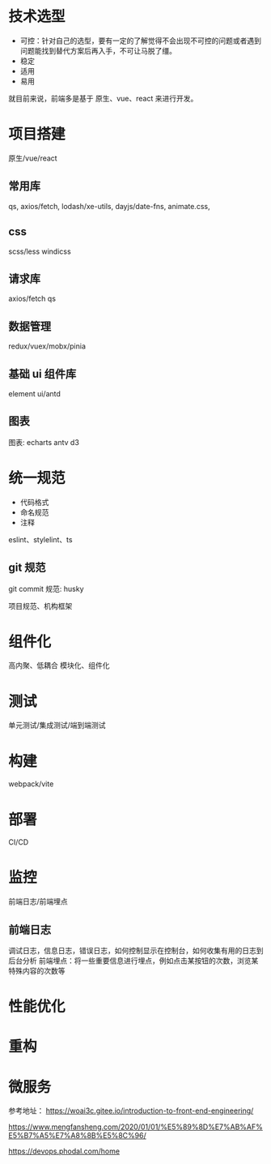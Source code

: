 # 技术选型

- 可控：针对自己的选型，要有一定的了解觉得不会出现不可控的问题或者遇到问题能找到替代方案后再入手，不可让马脱了缰。
- 稳定
- 适用
- 易用

就目前来说，前端多是基于 原生、vue、react 来进行开发。

# 项目搭建

原生/vue/react

## 常用库

qs, axios/fetch, lodash/xe-utils, dayjs/date-fns, animate.css,

## css

scss/less windicss

## 请求库

axios/fetch
qs

## 数据管理

redux/vuex/mobx/pinia

## 基础 ui 组件库

element ui/antd

## 图表
图表: echarts
antv
d3

# 统一规范
- 代码格式
- 命名规范
- 注释

eslint、stylelint、ts

## git 规范

git commit 规范: husky

项目规范、机构框架

# 组件化

高内聚、低耦合
模块化、组件化

# 测试

单元测试/集成测试/端到端测试

# 构建

webpack/vite

# 部署

CI/CD

# 监控
前端日志/前端埋点
## 前端日志
调试日志，信息日志，错误日志，如何控制显示在控制台，如何收集有用的日志到后台分析
前端埋点：将一些重要信息进行埋点，例如点击某按钮的次数，浏览某特殊内容的次数等

# 性能优化

# 重构

# 微服务

参考地址：
https://woai3c.gitee.io/introduction-to-front-end-engineering/

https://www.mengfansheng.com/2020/01/01/%E5%89%8D%E7%AB%AF%E5%B7%A5%E7%A8%8B%E5%8C%96/

https://devops.phodal.com/home

